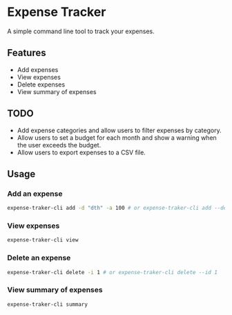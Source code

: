 # Expense Tracker

A simple command line tool to track your expenses.

## Features

- Add expenses
- View expenses
- Delete expenses
- View summary of expenses

## TODO

- Add expense categories and allow users to filter expenses by category.
- Allow users to set a budget for each month and show a warning when the user exceeds the budget.
- Allow users to export expenses to a CSV file.

## Usage

### Add an expense

```bash
expense-traker-cli add -d "dth" -a 100 # or expense-traker-cli add --description "dth" --amount 100
```

### View expenses

```bash
expense-traker-cli view
```

### Delete an expense

```bash
expense-traker-cli delete -i 1 # or expense-traker-cli delete --id 1
```

### View summary of expenses

```bash
expense-traker-cli summary
```
